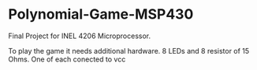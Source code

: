 Polynomial-Game-MSP430
======================

Final Project for INEL 4206 Microprocessor.

To play the game it needs additional hardware. 8 LEDs and  8 resistor of 15 Ohms. One of each conected to vcc 
